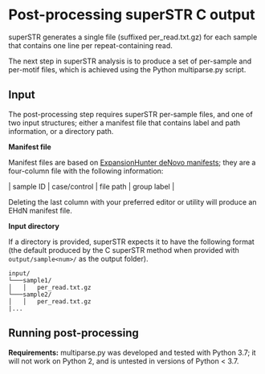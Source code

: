 # Post-processing superSTR C output

superSTR generates a single file (suffixed per_read.txt.gz) for each sample that contains one line per repeat-containing read. 

The next step in superSTR analysis is to produce a set of per-sample and per-motif files, which is achieved using the Python multiparse.py script.


## Input

The post-processing step requires superSTR per-sample files, and one of two input structures; either a manifest file that contains label and path information, or a directory path.

**Manifest file**

Manifest files are based on [ExpansionHunter deNovo manifests](https://github.com/Illumina/ExpansionHunterDenovo/blob/master/documentation/06_Merging_profiles.md); they are a four-column file with the following information:

| sample ID | case/control | file path | group label |

Deleting the last column with your preferred editor or utility will produce an EHdN manifest file.

**Input directory**

If a directory is provided, superSTR expects it to have the following format (the default produced by the C superSTR method when provided with `output/sample<num>/` as the output folder).

```
input/
└───sample1/
│   │   per_read.txt.gz   
└───sample2/
│   │   per_read.txt.gz  
|...
```

## Running post-processing

**Requirements:** multiparse.py was developed and tested with Python 3.7; it will not work on Python 2, and is untested in versions of Python < 3.7. 

